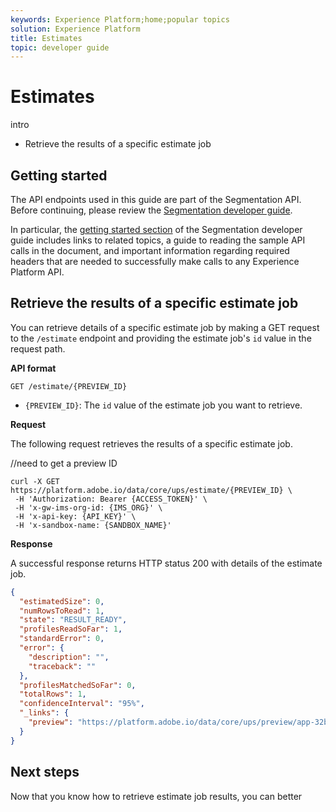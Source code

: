```yaml
---
keywords: Experience Platform;home;popular topics
solution: Experience Platform
title: Estimates
topic: developer guide
---
```


# Estimates

intro

- Retrieve the results of a specific estimate job

## Getting started

The API endpoints used in this guide are part of the Segmentation API. Before continuing, please review the [Segmentation developer guide](./getting-started.md).

In particular, the [getting started section](./getting-started.md#getting-started) of the Segmentation developer guide includes links to related topics, a guide to reading the sample API calls in the document, and important information regarding required headers that are needed to successfully make calls to any Experience Platform API.

## Retrieve the results of a specific estimate job

You can retrieve details of a specific estimate job by making a GET request to the `/estimate` endpoint and providing the estimate job's `id` value in the request path.

**API format**

```http
GET /estimate/{PREVIEW_ID}
```

- `{PREVIEW_ID}`: The `id` value of the estimate job you want to retrieve.

**Request**

The following request retrieves the results of a specific estimate job.

//need to get a preview ID
```shell
curl -X GET https://platform.adobe.io/data/core/ups/estimate/{PREVIEW_ID} \
 -H 'Authorization: Bearer {ACCESS_TOKEN}' \
 -H 'x-gw-ims-org-id: {IMS_ORG}' \
 -H 'x-api-key: {API_KEY}' \
 -H 'x-sandbox-name: {SANDBOX_NAME}'
```

**Response**

A successful response returns HTTP status 200 with details of the estimate job.

```json
{
  "estimatedSize": 0,
  "numRowsToRead": 1,
  "state": "RESULT_READY",
  "profilesReadSoFar": 1,
  "standardError": 0,
  "error": {
    "description": "",
    "traceback": ""
  },
  "profilesMatchedSoFar": 0,
  "totalRows": 1,
  "confidenceInterval": "95%",
  "_links": {
    "preview": "https://platform.adobe.io/data/core/ups/preview/app-32be0328-3f31-4b64-8d84-acd0c4fbdad3/execution/0?previewQueryId=e890068b-f5ca-4a8f-a6b5-af87ff0caac3"
  }
}
```

## Next steps

Now that you know how to retrieve estimate job results, you can better 
